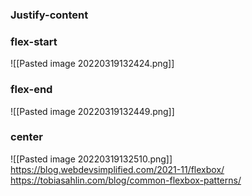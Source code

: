 ### Justify-content
### flex-start
![[Pasted image 20220319132424.png]]
### flex-end
![[Pasted image 20220319132449.png]]
### center
![[Pasted image 20220319132510.png]]
https://blog.webdevsimplified.com/2021-11/flexbox/
https://tobiasahlin.com/blog/common-flexbox-patterns/